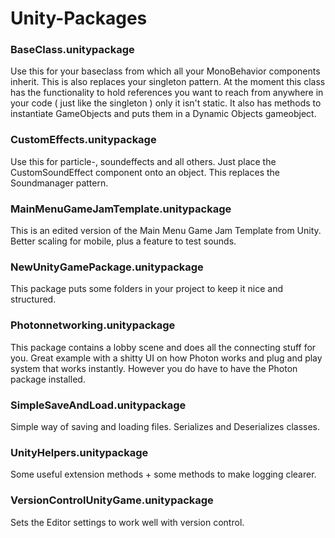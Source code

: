 # Unity-Packages

### BaseClass.unitypackage
Use this for your baseclass from which all your MonoBehavior components inherit. This is also replaces your singleton pattern.
At the moment this class has the functionality to hold references you want to reach from anywhere in your code ( just like the singleton ) only it isn't static. It also has methods to instantiate GameObjects and puts them in a Dynamic Objects gameobject.

### CustomEffects.unitypackage
Use this for particle-, soundeffects and all others. Just place the CustomSoundEffect component onto an object. This replaces the Soundmanager pattern.

### MainMenuGameJamTemplate.unitypackage
This is an edited version of the Main Menu Game Jam Template from Unity. Better scaling for mobile, plus a feature to test sounds.

### NewUnityGamePackage.unitypackage
This package puts some folders in your project to keep it nice and structured.

### Photonnetworking.unitypackage
This package contains a lobby scene and does all the connecting stuff for you. Great example with a shitty UI on how Photon works and plug and play system that works instantly. However you do have to have the Photon package installed.

### SimpleSaveAndLoad.unitypackage
Simple way of saving and loading files. Serializes and Deserializes classes.

### UnityHelpers.unitypackage
Some useful extension methods + some methods to make logging clearer.

### VersionControlUnityGame.unitypackage
Sets the Editor settings to work well with version control.

